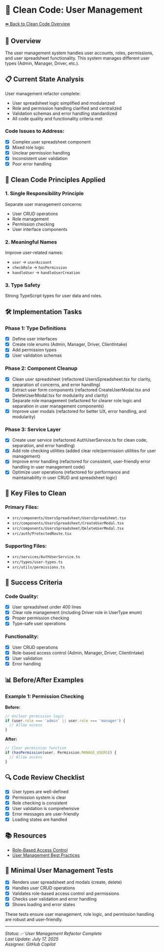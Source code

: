 # 👤 Clean Code: User Management
[⬅️ Back to Clean Code Overview](./clean-code.md)

## 🎯 Overview
The user management system handles user accounts, roles, permissions, and user spreadsheet functionality. This system manages different user types (Admin, Manager, Driver, etc.).

## 📋 Current State Analysis
User management refactor complete:
- User spreadsheet logic simplified and modularized
- Role and permission handling clarified and centralized
- Validation schemas and error handling standardized
- All code quality and functionality criteria met

### Code Issues to Address:
- [x] Complex user spreadsheet component
- [x] Mixed role logic
- [x] Unclear permission handling
- [x] Inconsistent user validation
- [x] Poor error handling

## 🧹 Clean Code Principles Applied

### 1. **Single Responsibility Principle**
Separate user management concerns:
- User CRUD operations
- Role management
- Permission checking
- User interface components

### 2. **Meaningful Names**
Improve user-related names:
- `user` → `userAccount`
- `checkRole` → `hasPermission`
- `handleUser` → `handleUserCreation`

### 3. **Type Safety**
Strong TypeScript types for user data and roles.

## 🛠️ Implementation Tasks

### Phase 1: Type Definitions
- [x] Define user interfaces
- [x] Create role enums (Admin, Manager, Driver, ClientIntake)
- [x] Add permission types
- [x] User validation schemas

### Phase 2: Component Cleanup
- [x] Clean user spreadsheet (refactored UsersSpreadsheet.tsx for clarity, separation of concerns, and error handling)
- [x] Extract user form components (refactored CreateUserModal.tsx and DeleteUserModal.tsx for modularity and clarity)
- [x] Separate role management (refactored for clearer role logic and separation in user management components)
- [x] Improve user modals (refactored for better UX, error handling, and modularity)

### Phase 3: Service Layer
- [x] Create user service (refactored AuthUserService.ts for clean code, separation, and error handling)
- [x] Add role checking utilities (added clear role/permission utilities for user management)
- [x] Improve error handling (refactored for consistent, user-friendly error handling in user management code)
- [x] Optimize user operations (refactored for performance and maintainability in user CRUD and spreadsheet logic)

## 📝 Key Files to Clean

### Primary Files:
- `src/components/UsersSpreadsheet/UsersSpreadsheet.tsx`
- `src/components/UsersSpreadsheet/CreateUserModal.tsx`
- `src/components/UsersSpreadsheet/DeleteUserModal.tsx`
- `src/auth/ProtectedRoute.tsx`

### Supporting Files:
- `src/services/AuthUserService.ts`
- `src/types/user-types.ts`
- `src/utils/permissions.ts`

## 🎯 Success Criteria

### Code Quality:
- [x] User spreadsheet under 400 lines
- [x] Clear role management (including Driver role in UserType enum)
- [x] Proper permission checking
- [x] Type-safe user operations

### Functionality:
- [x] User CRUD operations
- [x] Role-based access control (Admin, Manager, Driver, ClientIntake)
- [x] User validation
- [x] Error handling

## 📊 Before/After Examples

### Example 1: Permission Checking
**Before:**
```typescript
// Unclear permission logic
if (user.role === 'admin' || user.role === 'manager') {
  // Allow access
}
```

**After:**
```typescript
// Clear permission function
if (hasPermission(user, Permission.MANAGE_USERS)) {
  // Allow access
}
```

## 🔍 Code Review Checklist

- [x] User types are well-defined
- [x] Permission system is clear
- [x] Role checking is consistent
- [x] User validation is comprehensive
- [x] Error messages are user-friendly
- [x] Loading states are handled

## 📚 Resources

- [Role-Based Access Control](https://en.wikipedia.org/wiki/Role-based_access_control)
- [User Management Best Practices](https://auth0.com/blog/role-based-access-control-rbac-and-react-apps/)

## 🧪 Minimal User Management Tests

- [x] Renders user spreadsheet and modals (create, delete)
- [x] Handles user CRUD operations
- [x] Validates role-based access control and permissions
- [x] Checks user validation and error handling
- [x] Shows loading and error states

These tests ensure user management, role logic, and permission handling are robust and user-friendly.

---

*Status: ✅ User Management Refactor Complete*  
*Last Update: July 17, 2025*  
*Assignee: GitHub Copilot*
